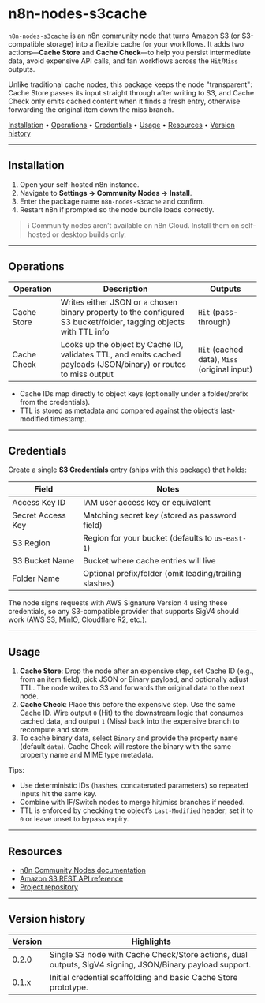 # n8n-nodes-s3cache

`n8n-nodes-s3cache` is an n8n community node that turns Amazon S3 (or S3-compatible storage) into a flexible cache for your workflows. It adds two actions—**Cache Store** and **Cache Check**—to help you persist intermediate data, avoid expensive API calls, and fan workflows across the `Hit`/`Miss` outputs.

Unlike traditional cache nodes, this package keeps the node "transparent": Cache Store passes its input straight through after writing to S3, and Cache Check only emits cached content when it finds a fresh entry, otherwise forwarding the original item down the miss branch.

[Installation](#installation) •
[Operations](#operations) •
[Credentials](#credentials) •
[Usage](#usage) •
[Resources](#resources) •
[Version history](#version-history)

---

## Installation

1. Open your self-hosted n8n instance.
2. Navigate to **Settings → Community Nodes → Install**.
3. Enter the package name `n8n-nodes-s3cache` and confirm.
4. Restart n8n if prompted so the node bundle loads correctly.

> ℹ️ Community nodes aren’t available on n8n Cloud. Install them on self-hosted or desktop builds only.

---

## Operations

| Operation    | Description                                                                                                      | Outputs        |
|--------------|------------------------------------------------------------------------------------------------------------------|----------------|
| Cache Store  | Writes either JSON or a chosen binary property to the configured S3 bucket/folder, tagging objects with TTL info | `Hit` (pass-through) |
| Cache Check  | Looks up the object by Cache ID, validates TTL, and emits cached payloads (JSON/binary) or routes to miss output | `Hit` (cached data), `Miss` (original input) |

- Cache IDs map directly to object keys (optionally under a folder/prefix from the credentials).
- TTL is stored as metadata and compared against the object’s last-modified timestamp.

---

## Credentials

Create a single **S3 Credentials** entry (ships with this package) that holds:

| Field              | Notes                                                                 |
|--------------------|-----------------------------------------------------------------------|
| Access Key ID      | IAM user access key or equivalent                                     |
| Secret Access Key  | Matching secret key (stored as password field)                       |
| S3 Region          | Region for your bucket (defaults to `us-east-1`)                     |
| S3 Bucket Name     | Bucket where cache entries will live                                  |
| Folder Name        | Optional prefix/folder (omit leading/trailing slashes)               |

The node signs requests with AWS Signature Version 4 using these credentials, so any S3-compatible provider that supports SigV4 should work (AWS S3, MinIO, Cloudflare R2, etc.).

---

## Usage

1. **Cache Store**: Drop the node after an expensive step, set Cache ID (e.g., from an item field), pick JSON or Binary payload, and optionally adjust TTL. The node writes to S3 and forwards the original data to the next node.
2. **Cache Check**: Place this before the expensive step. Use the same Cache ID. Wire output `0` (Hit) to the downstream logic that consumes cached data, and output `1` (Miss) back into the expensive branch to recompute and store.
3. To cache binary data, select `Binary` and provide the property name (default `data`). Cache Check will restore the binary with the same property name and MIME type metadata.

Tips:
- Use deterministic IDs (hashes, concatenated parameters) so repeated inputs hit the same key.
- Combine with IF/Switch nodes to merge hit/miss branches if needed.
- TTL is enforced by checking the object’s `Last-Modified` header; set it to `0` or leave unset to bypass expiry.

---

## Resources

- [n8n Community Nodes documentation](https://docs.n8n.io/integrations/community-nodes/installation/)
- [Amazon S3 REST API reference](https://docs.aws.amazon.com/AmazonS3/latest/API/Welcome.html)
- [Project repository](https://github.com/gaweee/n8n-nodes-s3cache)

---

## Version history

| Version | Highlights                                                                                               |
|---------|----------------------------------------------------------------------------------------------------------|
| 0.2.0   | Single S3 node with Cache Check/Store actions, dual outputs, SigV4 signing, JSON/Binary payload support. |
| 0.1.x   | Initial credential scaffolding and basic Cache Store prototype.                                          |
